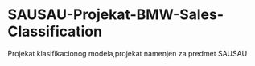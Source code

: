 # SAUSAU-Projekat-BMW-Sales-Classification
Projekat klasifikacionog modela,projekat namenjen za predmet SAUSAU
